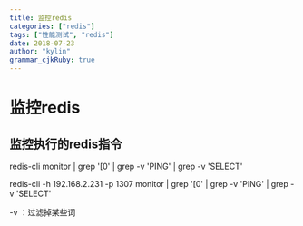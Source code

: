 ```yaml
---
title: 监控redis
categories: ["redis"]
tags: ["性能测试", "redis"]
date: 2018-07-23
author: "kylin"
grammar_cjkRuby: true
---
```

# 监控redis

## 监控执行的redis指令

redis-cli monitor | grep '\[0' | grep -v 'PING' | grep -v 'SELECT'

redis-cli -h 192.168.2.231 -p 1307 monitor | grep '\[0' | grep -v 'PING' | grep -v 'SELECT'

-v ：过滤掉某些词
